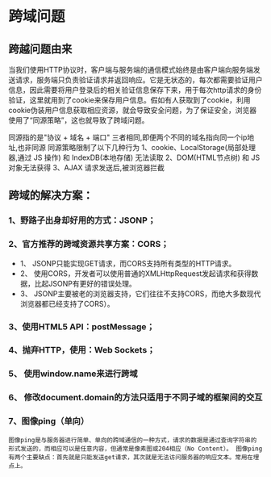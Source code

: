 # 跨域问题

## 跨越问题由来
当我们使用HTTP协议时，客户端与服务端的通信模式始终是由客户端向服务端发送请求，服务端只负责验证请求并返回响应。它是无状态的，每次都需要验证用户信息，因此需要将用户登录后的相关验证信息保存下来，用于每次http请求的身份验证，这里就用到了cookie来保存用户信息。假如有人获取到了cookie，利用cookie伪装用户信息获取相应资源，就会导致安全问题，为了保证安全，浏览器使用了“同源策略”，这也就导致了跨域问题。

同源指的是"协议 + 域名 + 端口" 三者相同,即便两个不同的域名指向同一个ip地址,也非同源
同源策略限制了以下几种行为
1、cookie、LocalStorage(局部处理器,通过 JS 操作) 和 IndexDB(本地存储) 无法读取
2、DOM(HTML节点树) 和 JS 对象无法获得
3、AJAX 请求发送后,被浏览器拦截

 
## 跨域的解决方案：

### 1、野路子出身却好用的方式：JSONP；

### 2、官方推荐的跨域资源共享方案：CORS；

* 1、 JSONP只能实现GET请求，而CORS支持所有类型的HTTP请求。
* 2、 使用CORS，开发者可以使用普通的XMLHttpRequest发起请求和获得数据，比起JSONP有更好的错误处理。
* 3、 JSONP主要被老的浏览器支持，它们往往不支持CORS，而绝大多数现代浏览器都已经支持了CORS）。
### 3、使用HTML5 API：postMessage；
### 4、抛弃HTTP，使用：Web Sockets；
### 5、 使用window.name来进行跨域
### 6、 修改document.domain的方法只适用于不同子域的框架间的交互
### 7、图像ping（单向）
    图像ping是与服务器进行简单、单向的跨域通信的一种方式，请求的数据是通过查询字符串的形式发送的，而相应可以是任意内容，但通常是像素图或204相应（No Content）。 图像ping有两个主要缺点：首先就是只能发送get请求，其次就是无法访问服务器的响应文本。常用在埋点上。